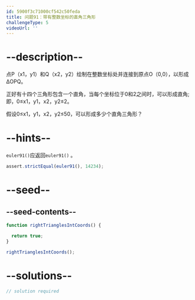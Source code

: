 ```yaml
---
id: 5900f3c71000cf542c50feda
title: 问题91：带有整数坐标的直角三角形
challengeType: 5
videoUrl: ''
---
```


# --description--

点P（x1，y1）和Q（x2，y2）绘制在整数坐标处并连接到原点O（0,0），以形成ΔOPQ。

正好有十四个三角形包含一个直角，当每个坐标位于0和2之间时，可以形成直角;即，0≤x1，y1，x2，y2≤2。

假设0≤x1，y1，x2，y2≤50，可以形成多少个直角三角形？

# --hints--

`euler91()`应返回`euler91()` 。

```js
assert.strictEqual(euler91(), 14234);
```

# --seed--

## --seed-contents--

```js
function rightTrianglesIntCoords() {

  return true;
}

rightTrianglesIntCoords();
```

# --solutions--

```js
// solution required
```
